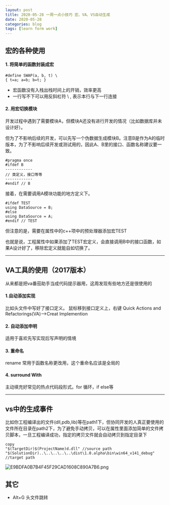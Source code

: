 ```yaml
---
layout: post
title: 2020-05-28 一周一点小技巧 宏、VA、VS自动生成
date: 2020-05-28
categories: blog
tags: [learn form work]
---
```

## 宏的各种使用
####  1. 将简单的函数封装成宏

```
#define SWAP(a, b, t) \
{ t=a; a=b; b=t; }
```
- 宏函数没有入栈出栈时间上的开销，效率更高
- 一行写不下可以用反斜杠符 \\ , 表示本行与下一行连接

#### 2. 用宏切换模块

开发过程中遇到了需要模块A，但模块A还没有进行开发的情况（比如数据库并未设计好）。

但为了不影响后续的开发，可以先写一个伪数据生成模块B。注意B是作为A的临时版本，为了不影响后续开发或测试用的，因此A、B里的接口、函数名称建议要一致。

```
#pragma once
#ifdef B
------------
// 类定义，接口等等
------------
#endif // B

```
接着，在需要调用A模块功能的地方定义下。
```
#ifdef TEST
using DataSource = B;
#else
using DataSource = A;
#endif // TEST
```
但注意的是，需要在属性中的c++项中的预处理器添加宏TEST


也就是说，工程属性中如果添加了TEST宏定义，会直接调用B中的接口函数，如果A设计好了，移除宏定义就能自如切换了。

---

## VA工具的使用（2017版本）
从来都是把va番茄助手当成代码提示器用，这周发现有些地方还是很使用的

#### 1.自动添加实现
比如头文件中写好了接口定义。
鼠标移到接口定义上，右键
Quick Actions and Refactorings(VA)-->Creat Implemention
#### 2. 自动添加申明
适用于喜欢先写实现后写声明的情境
#### 3. 重命名
rename
常用于函数名称更改用，这个重命名应该是全局的
#### 4. surround With
主动填充好常见的热点代码段形式。for 循环，if else等


---
## vs中的生成事件

比如你工程编译出的文件(dll,pdb,lib)等在path1下，但协同开发的人真正要使用的文件所在目录在path2下，为了避免手动拷贝，可以在属性里面添加简单的文件拷贝脚本，一旦工程编译成功，指定的拷贝文件就会自动拷贝到指定目录下

```
copy 
"$(TargetDir)$(ProjectName)d.dll" //source path
"$(SolutionDir)..\..\..\..\..\dist\1.0.alpha\bin\win64_v141_debug" //target path
```
![E9BDFA0B7B4F45F29CAD1608C890A7B6.png](https://i.loli.net/2020/05/31/y3rzh7oQ2eKkvOI.png)
## 其它
- Alt+G 头文件跳转




